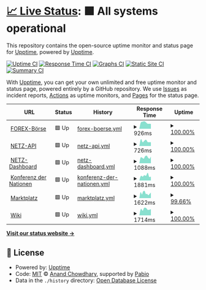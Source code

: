 # [📈 Live Status](https://status.mn-netz.de): <!--live status--> **🟩 All systems operational**

This repository contains the open-source uptime monitor and status page for [Upptime](https://upptime.js.org), powered by [Upptime](https://github.com/upptime/upptime).

[![Uptime CI](https://github.com/tinsever/upptime-mn/workflows/Uptime%20CI/badge.svg)](https://github.com/tinsever/upptime-mn/actions?query=workflow%3A%22Uptime+CI%22)
[![Response Time CI](https://github.com/tinsever/upptime-mn/workflows/Response%20Time%20CI/badge.svg)](https://github.com/tinsever/upptime-mn/actions?query=workflow%3A%22Response+Time+CI%22)
[![Graphs CI](https://github.com/tinsever/upptime-mn/workflows/Graphs%20CI/badge.svg)](https://github.com/tinsever/upptime-mn/actions?query=workflow%3A%22Graphs+CI%22)
[![Static Site CI](https://github.com/tinsever/upptime-mn/workflows/Static%20Site%20CI/badge.svg)](https://github.com/tinsever/upptime-mn/actions?query=workflow%3A%22Static+Site+CI%22)
[![Summary CI](https://github.com/tinsever/upptime-mn/workflows/Summary%20CI/badge.svg)](https://github.com/tinsever/upptime-mn/actions?query=workflow%3A%22Summary+CI%22)

With [Upptime](https://upptime.js.org), you can get your own unlimited and free uptime monitor and status page, powered entirely by a GitHub repository. We use [Issues](https://github.com/upptime/upptime/issues) as incident reports, [Actions](https://github.com/tinsever/upptime-mn/actions) as uptime monitors, and [Pages](https://status.mn-netz.de) for the status page.

<!--start: status pages-->
<!-- This summary is generated by Upptime (https://github.com/upptime/upptime) -->
<!-- Do not edit this manually, your changes will be overwritten -->
<!-- prettier-ignore -->
| URL | Status | History | Response Time | Uptime |
| --- | ------ | ------- | ------------- | ------ |
| <img alt="" src="https://icons.duckduckgo.com/ip3/fin.mn-netz.de.ico" height="13"> [FOREX-Börse](https://fin.mn-netz.de) | 🟩 Up | [forex-boerse.yml](https://github.com/tinsever/upptime-mn/commits/HEAD/history/forex-boerse.yml) | <details><summary><img alt="Response time graph" src="./graphs/forex-boerse/response-time-week.png" height="20"> 926ms</summary><br><a href="https://status.mn-netz.de/history/forex-boerse"><img alt="Response time 1000" src="https://img.shields.io/endpoint?url=https%3A%2F%2Fraw.githubusercontent.com%2Ftinsever%2Fupptime-mn%2FHEAD%2Fapi%2Fforex-boerse%2Fresponse-time.json"></a><br><a href="https://status.mn-netz.de/history/forex-boerse"><img alt="24-hour response time 968" src="https://img.shields.io/endpoint?url=https%3A%2F%2Fraw.githubusercontent.com%2Ftinsever%2Fupptime-mn%2FHEAD%2Fapi%2Fforex-boerse%2Fresponse-time-day.json"></a><br><a href="https://status.mn-netz.de/history/forex-boerse"><img alt="7-day response time 926" src="https://img.shields.io/endpoint?url=https%3A%2F%2Fraw.githubusercontent.com%2Ftinsever%2Fupptime-mn%2FHEAD%2Fapi%2Fforex-boerse%2Fresponse-time-week.json"></a><br><a href="https://status.mn-netz.de/history/forex-boerse"><img alt="30-day response time 997" src="https://img.shields.io/endpoint?url=https%3A%2F%2Fraw.githubusercontent.com%2Ftinsever%2Fupptime-mn%2FHEAD%2Fapi%2Fforex-boerse%2Fresponse-time-month.json"></a><br><a href="https://status.mn-netz.de/history/forex-boerse"><img alt="1-year response time 1000" src="https://img.shields.io/endpoint?url=https%3A%2F%2Fraw.githubusercontent.com%2Ftinsever%2Fupptime-mn%2FHEAD%2Fapi%2Fforex-boerse%2Fresponse-time-year.json"></a></details> | <details><summary><a href="https://status.mn-netz.de/history/forex-boerse">100.00%</a></summary><a href="https://status.mn-netz.de/history/forex-boerse"><img alt="All-time uptime 99.75%" src="https://img.shields.io/endpoint?url=https%3A%2F%2Fraw.githubusercontent.com%2Ftinsever%2Fupptime-mn%2FHEAD%2Fapi%2Fforex-boerse%2Fuptime.json"></a><br><a href="https://status.mn-netz.de/history/forex-boerse"><img alt="24-hour uptime 100.00%" src="https://img.shields.io/endpoint?url=https%3A%2F%2Fraw.githubusercontent.com%2Ftinsever%2Fupptime-mn%2FHEAD%2Fapi%2Fforex-boerse%2Fuptime-day.json"></a><br><a href="https://status.mn-netz.de/history/forex-boerse"><img alt="7-day uptime 100.00%" src="https://img.shields.io/endpoint?url=https%3A%2F%2Fraw.githubusercontent.com%2Ftinsever%2Fupptime-mn%2FHEAD%2Fapi%2Fforex-boerse%2Fuptime-week.json"></a><br><a href="https://status.mn-netz.de/history/forex-boerse"><img alt="30-day uptime 99.94%" src="https://img.shields.io/endpoint?url=https%3A%2F%2Fraw.githubusercontent.com%2Ftinsever%2Fupptime-mn%2FHEAD%2Fapi%2Fforex-boerse%2Fuptime-month.json"></a><br><a href="https://status.mn-netz.de/history/forex-boerse"><img alt="1-year uptime 99.75%" src="https://img.shields.io/endpoint?url=https%3A%2F%2Fraw.githubusercontent.com%2Ftinsever%2Fupptime-mn%2FHEAD%2Fapi%2Fforex-boerse%2Fuptime-year.json"></a></details>
| <img alt="" src="https://icons.duckduckgo.com/ip3/api.mn-netz.de.ico" height="13"> [NETZ-API](https://api.mn-netz.de) | 🟩 Up | [netz-api.yml](https://github.com/tinsever/upptime-mn/commits/HEAD/history/netz-api.yml) | <details><summary><img alt="Response time graph" src="./graphs/netz-api/response-time-week.png" height="20"> 726ms</summary><br><a href="https://status.mn-netz.de/history/netz-api"><img alt="Response time 760" src="https://img.shields.io/endpoint?url=https%3A%2F%2Fraw.githubusercontent.com%2Ftinsever%2Fupptime-mn%2FHEAD%2Fapi%2Fnetz-api%2Fresponse-time.json"></a><br><a href="https://status.mn-netz.de/history/netz-api"><img alt="24-hour response time 967" src="https://img.shields.io/endpoint?url=https%3A%2F%2Fraw.githubusercontent.com%2Ftinsever%2Fupptime-mn%2FHEAD%2Fapi%2Fnetz-api%2Fresponse-time-day.json"></a><br><a href="https://status.mn-netz.de/history/netz-api"><img alt="7-day response time 726" src="https://img.shields.io/endpoint?url=https%3A%2F%2Fraw.githubusercontent.com%2Ftinsever%2Fupptime-mn%2FHEAD%2Fapi%2Fnetz-api%2Fresponse-time-week.json"></a><br><a href="https://status.mn-netz.de/history/netz-api"><img alt="30-day response time 746" src="https://img.shields.io/endpoint?url=https%3A%2F%2Fraw.githubusercontent.com%2Ftinsever%2Fupptime-mn%2FHEAD%2Fapi%2Fnetz-api%2Fresponse-time-month.json"></a><br><a href="https://status.mn-netz.de/history/netz-api"><img alt="1-year response time 760" src="https://img.shields.io/endpoint?url=https%3A%2F%2Fraw.githubusercontent.com%2Ftinsever%2Fupptime-mn%2FHEAD%2Fapi%2Fnetz-api%2Fresponse-time-year.json"></a></details> | <details><summary><a href="https://status.mn-netz.de/history/netz-api">100.00%</a></summary><a href="https://status.mn-netz.de/history/netz-api"><img alt="All-time uptime 99.75%" src="https://img.shields.io/endpoint?url=https%3A%2F%2Fraw.githubusercontent.com%2Ftinsever%2Fupptime-mn%2FHEAD%2Fapi%2Fnetz-api%2Fuptime.json"></a><br><a href="https://status.mn-netz.de/history/netz-api"><img alt="24-hour uptime 100.00%" src="https://img.shields.io/endpoint?url=https%3A%2F%2Fraw.githubusercontent.com%2Ftinsever%2Fupptime-mn%2FHEAD%2Fapi%2Fnetz-api%2Fuptime-day.json"></a><br><a href="https://status.mn-netz.de/history/netz-api"><img alt="7-day uptime 100.00%" src="https://img.shields.io/endpoint?url=https%3A%2F%2Fraw.githubusercontent.com%2Ftinsever%2Fupptime-mn%2FHEAD%2Fapi%2Fnetz-api%2Fuptime-week.json"></a><br><a href="https://status.mn-netz.de/history/netz-api"><img alt="30-day uptime 99.94%" src="https://img.shields.io/endpoint?url=https%3A%2F%2Fraw.githubusercontent.com%2Ftinsever%2Fupptime-mn%2FHEAD%2Fapi%2Fnetz-api%2Fuptime-month.json"></a><br><a href="https://status.mn-netz.de/history/netz-api"><img alt="1-year uptime 99.75%" src="https://img.shields.io/endpoint?url=https%3A%2F%2Fraw.githubusercontent.com%2Ftinsever%2Fupptime-mn%2FHEAD%2Fapi%2Fnetz-api%2Fuptime-year.json"></a></details>
| <img alt="" src="https://icons.duckduckgo.com/ip3/dash.mn-netz.de.ico" height="13"> [NETZ-Dashboard](https://dash.mn-netz.de) | 🟩 Up | [netz-dashboard.yml](https://github.com/tinsever/upptime-mn/commits/HEAD/history/netz-dashboard.yml) | <details><summary><img alt="Response time graph" src="./graphs/netz-dashboard/response-time-week.png" height="20"> 1088ms</summary><br><a href="https://status.mn-netz.de/history/netz-dashboard"><img alt="Response time 981" src="https://img.shields.io/endpoint?url=https%3A%2F%2Fraw.githubusercontent.com%2Ftinsever%2Fupptime-mn%2FHEAD%2Fapi%2Fnetz-dashboard%2Fresponse-time.json"></a><br><a href="https://status.mn-netz.de/history/netz-dashboard"><img alt="24-hour response time 2333" src="https://img.shields.io/endpoint?url=https%3A%2F%2Fraw.githubusercontent.com%2Ftinsever%2Fupptime-mn%2FHEAD%2Fapi%2Fnetz-dashboard%2Fresponse-time-day.json"></a><br><a href="https://status.mn-netz.de/history/netz-dashboard"><img alt="7-day response time 1088" src="https://img.shields.io/endpoint?url=https%3A%2F%2Fraw.githubusercontent.com%2Ftinsever%2Fupptime-mn%2FHEAD%2Fapi%2Fnetz-dashboard%2Fresponse-time-week.json"></a><br><a href="https://status.mn-netz.de/history/netz-dashboard"><img alt="30-day response time 987" src="https://img.shields.io/endpoint?url=https%3A%2F%2Fraw.githubusercontent.com%2Ftinsever%2Fupptime-mn%2FHEAD%2Fapi%2Fnetz-dashboard%2Fresponse-time-month.json"></a><br><a href="https://status.mn-netz.de/history/netz-dashboard"><img alt="1-year response time 981" src="https://img.shields.io/endpoint?url=https%3A%2F%2Fraw.githubusercontent.com%2Ftinsever%2Fupptime-mn%2FHEAD%2Fapi%2Fnetz-dashboard%2Fresponse-time-year.json"></a></details> | <details><summary><a href="https://status.mn-netz.de/history/netz-dashboard">100.00%</a></summary><a href="https://status.mn-netz.de/history/netz-dashboard"><img alt="All-time uptime 99.75%" src="https://img.shields.io/endpoint?url=https%3A%2F%2Fraw.githubusercontent.com%2Ftinsever%2Fupptime-mn%2FHEAD%2Fapi%2Fnetz-dashboard%2Fuptime.json"></a><br><a href="https://status.mn-netz.de/history/netz-dashboard"><img alt="24-hour uptime 100.00%" src="https://img.shields.io/endpoint?url=https%3A%2F%2Fraw.githubusercontent.com%2Ftinsever%2Fupptime-mn%2FHEAD%2Fapi%2Fnetz-dashboard%2Fuptime-day.json"></a><br><a href="https://status.mn-netz.de/history/netz-dashboard"><img alt="7-day uptime 100.00%" src="https://img.shields.io/endpoint?url=https%3A%2F%2Fraw.githubusercontent.com%2Ftinsever%2Fupptime-mn%2FHEAD%2Fapi%2Fnetz-dashboard%2Fuptime-week.json"></a><br><a href="https://status.mn-netz.de/history/netz-dashboard"><img alt="30-day uptime 99.94%" src="https://img.shields.io/endpoint?url=https%3A%2F%2Fraw.githubusercontent.com%2Ftinsever%2Fupptime-mn%2FHEAD%2Fapi%2Fnetz-dashboard%2Fuptime-month.json"></a><br><a href="https://status.mn-netz.de/history/netz-dashboard"><img alt="1-year uptime 99.75%" src="https://img.shields.io/endpoint?url=https%3A%2F%2Fraw.githubusercontent.com%2Ftinsever%2Fupptime-mn%2FHEAD%2Fapi%2Fnetz-dashboard%2Fuptime-year.json"></a></details>
| <img alt="" src="https://icons.duckduckgo.com/ip3/rdn.mn-netz.de.ico" height="13"> [Konferenz der Nationen](https://rdn.mn-netz.de) | 🟩 Up | [konferenz-der-nationen.yml](https://github.com/tinsever/upptime-mn/commits/HEAD/history/konferenz-der-nationen.yml) | <details><summary><img alt="Response time graph" src="./graphs/konferenz-der-nationen/response-time-week.png" height="20"> 1881ms</summary><br><a href="https://status.mn-netz.de/history/konferenz-der-nationen"><img alt="Response time 1828" src="https://img.shields.io/endpoint?url=https%3A%2F%2Fraw.githubusercontent.com%2Ftinsever%2Fupptime-mn%2FHEAD%2Fapi%2Fkonferenz-der-nationen%2Fresponse-time.json"></a><br><a href="https://status.mn-netz.de/history/konferenz-der-nationen"><img alt="24-hour response time 2120" src="https://img.shields.io/endpoint?url=https%3A%2F%2Fraw.githubusercontent.com%2Ftinsever%2Fupptime-mn%2FHEAD%2Fapi%2Fkonferenz-der-nationen%2Fresponse-time-day.json"></a><br><a href="https://status.mn-netz.de/history/konferenz-der-nationen"><img alt="7-day response time 1881" src="https://img.shields.io/endpoint?url=https%3A%2F%2Fraw.githubusercontent.com%2Ftinsever%2Fupptime-mn%2FHEAD%2Fapi%2Fkonferenz-der-nationen%2Fresponse-time-week.json"></a><br><a href="https://status.mn-netz.de/history/konferenz-der-nationen"><img alt="30-day response time 1757" src="https://img.shields.io/endpoint?url=https%3A%2F%2Fraw.githubusercontent.com%2Ftinsever%2Fupptime-mn%2FHEAD%2Fapi%2Fkonferenz-der-nationen%2Fresponse-time-month.json"></a><br><a href="https://status.mn-netz.de/history/konferenz-der-nationen"><img alt="1-year response time 1828" src="https://img.shields.io/endpoint?url=https%3A%2F%2Fraw.githubusercontent.com%2Ftinsever%2Fupptime-mn%2FHEAD%2Fapi%2Fkonferenz-der-nationen%2Fresponse-time-year.json"></a></details> | <details><summary><a href="https://status.mn-netz.de/history/konferenz-der-nationen">100.00%</a></summary><a href="https://status.mn-netz.de/history/konferenz-der-nationen"><img alt="All-time uptime 99.75%" src="https://img.shields.io/endpoint?url=https%3A%2F%2Fraw.githubusercontent.com%2Ftinsever%2Fupptime-mn%2FHEAD%2Fapi%2Fkonferenz-der-nationen%2Fuptime.json"></a><br><a href="https://status.mn-netz.de/history/konferenz-der-nationen"><img alt="24-hour uptime 100.00%" src="https://img.shields.io/endpoint?url=https%3A%2F%2Fraw.githubusercontent.com%2Ftinsever%2Fupptime-mn%2FHEAD%2Fapi%2Fkonferenz-der-nationen%2Fuptime-day.json"></a><br><a href="https://status.mn-netz.de/history/konferenz-der-nationen"><img alt="7-day uptime 100.00%" src="https://img.shields.io/endpoint?url=https%3A%2F%2Fraw.githubusercontent.com%2Ftinsever%2Fupptime-mn%2FHEAD%2Fapi%2Fkonferenz-der-nationen%2Fuptime-week.json"></a><br><a href="https://status.mn-netz.de/history/konferenz-der-nationen"><img alt="30-day uptime 99.94%" src="https://img.shields.io/endpoint?url=https%3A%2F%2Fraw.githubusercontent.com%2Ftinsever%2Fupptime-mn%2FHEAD%2Fapi%2Fkonferenz-der-nationen%2Fuptime-month.json"></a><br><a href="https://status.mn-netz.de/history/konferenz-der-nationen"><img alt="1-year uptime 99.75%" src="https://img.shields.io/endpoint?url=https%3A%2F%2Fraw.githubusercontent.com%2Ftinsever%2Fupptime-mn%2FHEAD%2Fapi%2Fkonferenz-der-nationen%2Fuptime-year.json"></a></details>
| <img alt="" src="https://icons.duckduckgo.com/ip3/mn-marktplatz.de.ico" height="13"> [Marktplatz](https://mn-marktplatz.de) | 🟩 Up | [marktplatz.yml](https://github.com/tinsever/upptime-mn/commits/HEAD/history/marktplatz.yml) | <details><summary><img alt="Response time graph" src="./graphs/marktplatz/response-time-week.png" height="20"> 1622ms</summary><br><a href="https://status.mn-netz.de/history/marktplatz"><img alt="Response time 1927" src="https://img.shields.io/endpoint?url=https%3A%2F%2Fraw.githubusercontent.com%2Ftinsever%2Fupptime-mn%2FHEAD%2Fapi%2Fmarktplatz%2Fresponse-time.json"></a><br><a href="https://status.mn-netz.de/history/marktplatz"><img alt="24-hour response time 2274" src="https://img.shields.io/endpoint?url=https%3A%2F%2Fraw.githubusercontent.com%2Ftinsever%2Fupptime-mn%2FHEAD%2Fapi%2Fmarktplatz%2Fresponse-time-day.json"></a><br><a href="https://status.mn-netz.de/history/marktplatz"><img alt="7-day response time 1622" src="https://img.shields.io/endpoint?url=https%3A%2F%2Fraw.githubusercontent.com%2Ftinsever%2Fupptime-mn%2FHEAD%2Fapi%2Fmarktplatz%2Fresponse-time-week.json"></a><br><a href="https://status.mn-netz.de/history/marktplatz"><img alt="30-day response time 1741" src="https://img.shields.io/endpoint?url=https%3A%2F%2Fraw.githubusercontent.com%2Ftinsever%2Fupptime-mn%2FHEAD%2Fapi%2Fmarktplatz%2Fresponse-time-month.json"></a><br><a href="https://status.mn-netz.de/history/marktplatz"><img alt="1-year response time 1927" src="https://img.shields.io/endpoint?url=https%3A%2F%2Fraw.githubusercontent.com%2Ftinsever%2Fupptime-mn%2FHEAD%2Fapi%2Fmarktplatz%2Fresponse-time-year.json"></a></details> | <details><summary><a href="https://status.mn-netz.de/history/marktplatz">99.66%</a></summary><a href="https://status.mn-netz.de/history/marktplatz"><img alt="All-time uptime 94.35%" src="https://img.shields.io/endpoint?url=https%3A%2F%2Fraw.githubusercontent.com%2Ftinsever%2Fupptime-mn%2FHEAD%2Fapi%2Fmarktplatz%2Fuptime.json"></a><br><a href="https://status.mn-netz.de/history/marktplatz"><img alt="24-hour uptime 100.00%" src="https://img.shields.io/endpoint?url=https%3A%2F%2Fraw.githubusercontent.com%2Ftinsever%2Fupptime-mn%2FHEAD%2Fapi%2Fmarktplatz%2Fuptime-day.json"></a><br><a href="https://status.mn-netz.de/history/marktplatz"><img alt="7-day uptime 99.66%" src="https://img.shields.io/endpoint?url=https%3A%2F%2Fraw.githubusercontent.com%2Ftinsever%2Fupptime-mn%2FHEAD%2Fapi%2Fmarktplatz%2Fuptime-week.json"></a><br><a href="https://status.mn-netz.de/history/marktplatz"><img alt="30-day uptime 90.27%" src="https://img.shields.io/endpoint?url=https%3A%2F%2Fraw.githubusercontent.com%2Ftinsever%2Fupptime-mn%2FHEAD%2Fapi%2Fmarktplatz%2Fuptime-month.json"></a><br><a href="https://status.mn-netz.de/history/marktplatz"><img alt="1-year uptime 94.35%" src="https://img.shields.io/endpoint?url=https%3A%2F%2Fraw.githubusercontent.com%2Ftinsever%2Fupptime-mn%2FHEAD%2Fapi%2Fmarktplatz%2Fuptime-year.json"></a></details>
| <img alt="" src="https://icons.duckduckgo.com/ip3/mn-wiki.de.ico" height="13"> [Wiki](https://mn-wiki.de) | 🟩 Up | [wiki.yml](https://github.com/tinsever/upptime-mn/commits/HEAD/history/wiki.yml) | <details><summary><img alt="Response time graph" src="./graphs/wiki/response-time-week.png" height="20"> 1714ms</summary><br><a href="https://status.mn-netz.de/history/wiki"><img alt="Response time 2050" src="https://img.shields.io/endpoint?url=https%3A%2F%2Fraw.githubusercontent.com%2Ftinsever%2Fupptime-mn%2FHEAD%2Fapi%2Fwiki%2Fresponse-time.json"></a><br><a href="https://status.mn-netz.de/history/wiki"><img alt="24-hour response time 2464" src="https://img.shields.io/endpoint?url=https%3A%2F%2Fraw.githubusercontent.com%2Ftinsever%2Fupptime-mn%2FHEAD%2Fapi%2Fwiki%2Fresponse-time-day.json"></a><br><a href="https://status.mn-netz.de/history/wiki"><img alt="7-day response time 1714" src="https://img.shields.io/endpoint?url=https%3A%2F%2Fraw.githubusercontent.com%2Ftinsever%2Fupptime-mn%2FHEAD%2Fapi%2Fwiki%2Fresponse-time-week.json"></a><br><a href="https://status.mn-netz.de/history/wiki"><img alt="30-day response time 1542" src="https://img.shields.io/endpoint?url=https%3A%2F%2Fraw.githubusercontent.com%2Ftinsever%2Fupptime-mn%2FHEAD%2Fapi%2Fwiki%2Fresponse-time-month.json"></a><br><a href="https://status.mn-netz.de/history/wiki"><img alt="1-year response time 2050" src="https://img.shields.io/endpoint?url=https%3A%2F%2Fraw.githubusercontent.com%2Ftinsever%2Fupptime-mn%2FHEAD%2Fapi%2Fwiki%2Fresponse-time-year.json"></a></details> | <details><summary><a href="https://status.mn-netz.de/history/wiki">100.00%</a></summary><a href="https://status.mn-netz.de/history/wiki"><img alt="All-time uptime 90.56%" src="https://img.shields.io/endpoint?url=https%3A%2F%2Fraw.githubusercontent.com%2Ftinsever%2Fupptime-mn%2FHEAD%2Fapi%2Fwiki%2Fuptime.json"></a><br><a href="https://status.mn-netz.de/history/wiki"><img alt="24-hour uptime 100.00%" src="https://img.shields.io/endpoint?url=https%3A%2F%2Fraw.githubusercontent.com%2Ftinsever%2Fupptime-mn%2FHEAD%2Fapi%2Fwiki%2Fuptime-day.json"></a><br><a href="https://status.mn-netz.de/history/wiki"><img alt="7-day uptime 100.00%" src="https://img.shields.io/endpoint?url=https%3A%2F%2Fraw.githubusercontent.com%2Ftinsever%2Fupptime-mn%2FHEAD%2Fapi%2Fwiki%2Fuptime-week.json"></a><br><a href="https://status.mn-netz.de/history/wiki"><img alt="30-day uptime 83.67%" src="https://img.shields.io/endpoint?url=https%3A%2F%2Fraw.githubusercontent.com%2Ftinsever%2Fupptime-mn%2FHEAD%2Fapi%2Fwiki%2Fuptime-month.json"></a><br><a href="https://status.mn-netz.de/history/wiki"><img alt="1-year uptime 90.56%" src="https://img.shields.io/endpoint?url=https%3A%2F%2Fraw.githubusercontent.com%2Ftinsever%2Fupptime-mn%2FHEAD%2Fapi%2Fwiki%2Fuptime-year.json"></a></details>

<!--end: status pages-->

[**Visit our status website →**](https://status.mn-netz.de)

## 📄 License

- Powered by: [Upptime](https://github.com/upptime/upptime)
- Code: [MIT](./LICENSE) © [Anand Chowdhary](https://anandchowdhary.com), supported by [Pabio](https://pabio.com)
- Data in the `./history` directory: [Open Database License](https://opendatacommons.org/licenses/odbl/1-0/)
